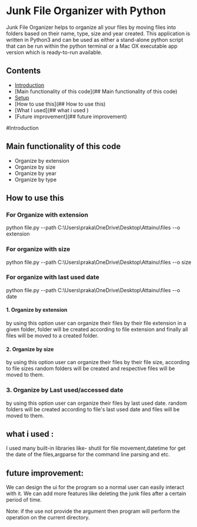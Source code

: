 # Junk File Organizer with Python


Junk File Organizer helps to organize all your files by moving files into folders based on their name, type, size and year created. This application is written in Python3 and can be used as either a stand-alone python script that can be run within the python terminal or a Mac OX executable app version which is ready-to-run available.


## Contents
- [Introduction](#Introduction)
- [Main functionality of this code](## Main functionality of this code)
- [Setup](##setup)
- [How to use this](## How to use this)
- [What I used](## what i used )
- [Future improvement](## future improvement)


#Introduction


## Main functionality of this code
 * Organize by extension
 * Organize by size
 * Organize by year
 * Organize by type


## How to use this

### For Organize with extension
python file.py --path C:\Users\praka\OneDrive\Desktop\Attainu\files --o extension 

### For organize with size
python file.py --path C:\Users\praka\OneDrive\Desktop\Attainu\files --o size 

### For organize with last used date
python file.py --path C:\Users\praka\OneDrive\Desktop\Attainu\files --o date 


#### 1. Organize by extension
by using this option user can organize their files by their file extension in a given folder, folder will be created according to file extension and finally all files will be moved to a created folder.


#### 2. Organize by size
by using this option user can organize their files by their file size, according to file sizes random folders will be created and respective files will be moved to them.


### 3. Organize by Last used/accessed date
by using this option user can organize their files by last used date. random folders will be created according to file's last used date and files will be moved to them.


## what i used :
I used many built-in libraries like- shutil for file movement,datetime for get the date of the files,argparse for the command line parsing and etc.


## future improvement:
We can design the ui for the program so a normal user can easily interact with it.
We can add more features like deleting the junk files after a certain period of time.


Note: if the use not provide the argument then program will perform the operation on the current directory.